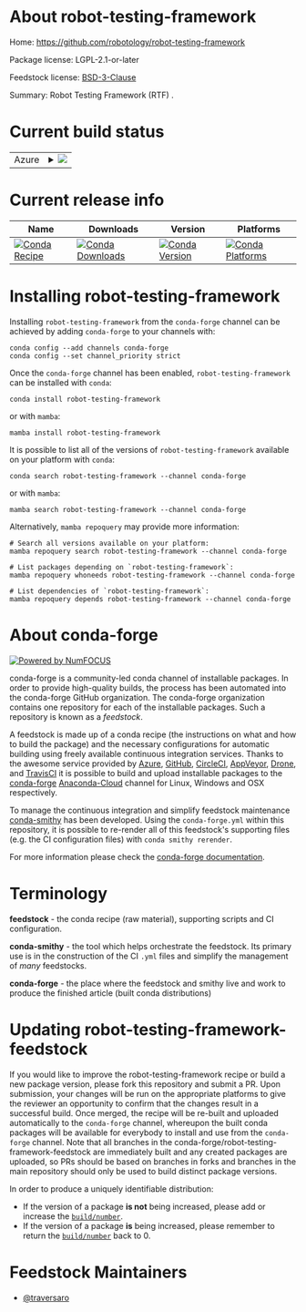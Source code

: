 About robot-testing-framework
=============================

Home: https://github.com/robotology/robot-testing-framework

Package license: LGPL-2.1-or-later

Feedstock license: [BSD-3-Clause](https://github.com/conda-forge/robot-testing-framework-feedstock/blob/main/LICENSE.txt)

Summary: Robot Testing Framework (RTF) .

Current build status
====================


<table>
    
  <tr>
    <td>Azure</td>
    <td>
      <details>
        <summary>
          <a href="https://dev.azure.com/conda-forge/feedstock-builds/_build/latest?definitionId=13260&branchName=main">
            <img src="https://dev.azure.com/conda-forge/feedstock-builds/_apis/build/status/robot-testing-framework-feedstock?branchName=main">
          </a>
        </summary>
        <table>
          <thead><tr><th>Variant</th><th>Status</th></tr></thead>
          <tbody><tr>
              <td>linux_64</td>
              <td>
                <a href="https://dev.azure.com/conda-forge/feedstock-builds/_build/latest?definitionId=13260&branchName=main">
                  <img src="https://dev.azure.com/conda-forge/feedstock-builds/_apis/build/status/robot-testing-framework-feedstock?branchName=main&jobName=linux&configuration=linux%20linux_64_" alt="variant">
                </a>
              </td>
            </tr><tr>
              <td>linux_aarch64</td>
              <td>
                <a href="https://dev.azure.com/conda-forge/feedstock-builds/_build/latest?definitionId=13260&branchName=main">
                  <img src="https://dev.azure.com/conda-forge/feedstock-builds/_apis/build/status/robot-testing-framework-feedstock?branchName=main&jobName=linux&configuration=linux%20linux_aarch64_" alt="variant">
                </a>
              </td>
            </tr><tr>
              <td>linux_ppc64le</td>
              <td>
                <a href="https://dev.azure.com/conda-forge/feedstock-builds/_build/latest?definitionId=13260&branchName=main">
                  <img src="https://dev.azure.com/conda-forge/feedstock-builds/_apis/build/status/robot-testing-framework-feedstock?branchName=main&jobName=linux&configuration=linux%20linux_ppc64le_" alt="variant">
                </a>
              </td>
            </tr><tr>
              <td>osx_64</td>
              <td>
                <a href="https://dev.azure.com/conda-forge/feedstock-builds/_build/latest?definitionId=13260&branchName=main">
                  <img src="https://dev.azure.com/conda-forge/feedstock-builds/_apis/build/status/robot-testing-framework-feedstock?branchName=main&jobName=osx&configuration=osx%20osx_64_" alt="variant">
                </a>
              </td>
            </tr><tr>
              <td>osx_arm64</td>
              <td>
                <a href="https://dev.azure.com/conda-forge/feedstock-builds/_build/latest?definitionId=13260&branchName=main">
                  <img src="https://dev.azure.com/conda-forge/feedstock-builds/_apis/build/status/robot-testing-framework-feedstock?branchName=main&jobName=osx&configuration=osx%20osx_arm64_" alt="variant">
                </a>
              </td>
            </tr><tr>
              <td>win_64</td>
              <td>
                <a href="https://dev.azure.com/conda-forge/feedstock-builds/_build/latest?definitionId=13260&branchName=main">
                  <img src="https://dev.azure.com/conda-forge/feedstock-builds/_apis/build/status/robot-testing-framework-feedstock?branchName=main&jobName=win&configuration=win%20win_64_" alt="variant">
                </a>
              </td>
            </tr>
          </tbody>
        </table>
      </details>
    </td>
  </tr>
</table>

Current release info
====================

| Name | Downloads | Version | Platforms |
| --- | --- | --- | --- |
| [![Conda Recipe](https://img.shields.io/badge/recipe-robot--testing--framework-green.svg)](https://anaconda.org/conda-forge/robot-testing-framework) | [![Conda Downloads](https://img.shields.io/conda/dn/conda-forge/robot-testing-framework.svg)](https://anaconda.org/conda-forge/robot-testing-framework) | [![Conda Version](https://img.shields.io/conda/vn/conda-forge/robot-testing-framework.svg)](https://anaconda.org/conda-forge/robot-testing-framework) | [![Conda Platforms](https://img.shields.io/conda/pn/conda-forge/robot-testing-framework.svg)](https://anaconda.org/conda-forge/robot-testing-framework) |

Installing robot-testing-framework
==================================

Installing `robot-testing-framework` from the `conda-forge` channel can be achieved by adding `conda-forge` to your channels with:

```
conda config --add channels conda-forge
conda config --set channel_priority strict
```

Once the `conda-forge` channel has been enabled, `robot-testing-framework` can be installed with `conda`:

```
conda install robot-testing-framework
```

or with `mamba`:

```
mamba install robot-testing-framework
```

It is possible to list all of the versions of `robot-testing-framework` available on your platform with `conda`:

```
conda search robot-testing-framework --channel conda-forge
```

or with `mamba`:

```
mamba search robot-testing-framework --channel conda-forge
```

Alternatively, `mamba repoquery` may provide more information:

```
# Search all versions available on your platform:
mamba repoquery search robot-testing-framework --channel conda-forge

# List packages depending on `robot-testing-framework`:
mamba repoquery whoneeds robot-testing-framework --channel conda-forge

# List dependencies of `robot-testing-framework`:
mamba repoquery depends robot-testing-framework --channel conda-forge
```


About conda-forge
=================

[![Powered by
NumFOCUS](https://img.shields.io/badge/powered%20by-NumFOCUS-orange.svg?style=flat&colorA=E1523D&colorB=007D8A)](https://numfocus.org)

conda-forge is a community-led conda channel of installable packages.
In order to provide high-quality builds, the process has been automated into the
conda-forge GitHub organization. The conda-forge organization contains one repository
for each of the installable packages. Such a repository is known as a *feedstock*.

A feedstock is made up of a conda recipe (the instructions on what and how to build
the package) and the necessary configurations for automatic building using freely
available continuous integration services. Thanks to the awesome service provided by
[Azure](https://azure.microsoft.com/en-us/services/devops/), [GitHub](https://github.com/),
[CircleCI](https://circleci.com/), [AppVeyor](https://www.appveyor.com/),
[Drone](https://cloud.drone.io/welcome), and [TravisCI](https://travis-ci.com/)
it is possible to build and upload installable packages to the
[conda-forge](https://anaconda.org/conda-forge) [Anaconda-Cloud](https://anaconda.org/)
channel for Linux, Windows and OSX respectively.

To manage the continuous integration and simplify feedstock maintenance
[conda-smithy](https://github.com/conda-forge/conda-smithy) has been developed.
Using the ``conda-forge.yml`` within this repository, it is possible to re-render all of
this feedstock's supporting files (e.g. the CI configuration files) with ``conda smithy rerender``.

For more information please check the [conda-forge documentation](https://conda-forge.org/docs/).

Terminology
===========

**feedstock** - the conda recipe (raw material), supporting scripts and CI configuration.

**conda-smithy** - the tool which helps orchestrate the feedstock.
                   Its primary use is in the construction of the CI ``.yml`` files
                   and simplify the management of *many* feedstocks.

**conda-forge** - the place where the feedstock and smithy live and work to
                  produce the finished article (built conda distributions)


Updating robot-testing-framework-feedstock
==========================================

If you would like to improve the robot-testing-framework recipe or build a new
package version, please fork this repository and submit a PR. Upon submission,
your changes will be run on the appropriate platforms to give the reviewer an
opportunity to confirm that the changes result in a successful build. Once
merged, the recipe will be re-built and uploaded automatically to the
`conda-forge` channel, whereupon the built conda packages will be available for
everybody to install and use from the `conda-forge` channel.
Note that all branches in the conda-forge/robot-testing-framework-feedstock are
immediately built and any created packages are uploaded, so PRs should be based
on branches in forks and branches in the main repository should only be used to
build distinct package versions.

In order to produce a uniquely identifiable distribution:
 * If the version of a package **is not** being increased, please add or increase
   the [``build/number``](https://docs.conda.io/projects/conda-build/en/latest/resources/define-metadata.html#build-number-and-string).
 * If the version of a package **is** being increased, please remember to return
   the [``build/number``](https://docs.conda.io/projects/conda-build/en/latest/resources/define-metadata.html#build-number-and-string)
   back to 0.

Feedstock Maintainers
=====================

* [@traversaro](https://github.com/traversaro/)

